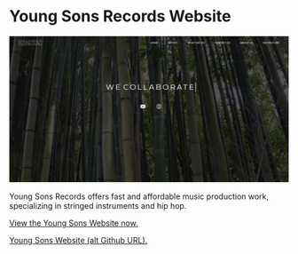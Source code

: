 # Young Sons Records Website

![Young Sons Records Hero](hero.jpg)

Young Sons Records offers fast and affordable music production work, specializing in stringed instruments and hip hop.

[View the Young Sons Website now.](https://www.youngsonsrecords.com/)

[Young Sons Website (alt Github URL).](https://logantcrawford.github.io/Young-Sons-Records-Website/)


